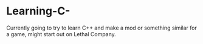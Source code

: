 # Learning-C-
Currently going to try to learn C++ and make a mod or something similar for a game, might start out on Lethal Company.
